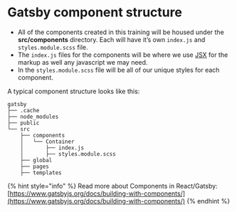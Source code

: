 # Gatsby component structure

* All of the components created in this training will be housed under the **src/components** directory. Each will have it’s own `index.js` and `styles.module.scss` file.
* The `index.js` files for the components will be where we use [JSX](https://reactjs.org/docs/introducing-jsx.html) for the markup as well any javascript we may need.
* In the `styles.module.scss` file will be all of our unique styles for each component.

A typical component structure looks like this:

```text
gatsby
├── .cache
├── node_modules
├── public
└── src
    ├── components
    │   └── Container
    │       ├── index.js
    │       ├── styles.module.scss
    ├── global
    ├── pages
    ├── templates
```

{% hint style="info" %}
Read more about Components in React/Gatsby: [https://www.gatsbyjs.org/docs/building-with-components/](https://www.gatsbyjs.org/docs/building-with-components/)
{% endhint %}

